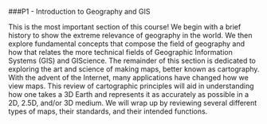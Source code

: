 ###P1 - Introduction to Geography and GIS

This is the most important section of this course! We begin with a brief history to show the extreme relevance of geography in the world. We then explore fundamental concepts that compose the field of geography and how that relates the more technical fields of Geographic Information Systems (GIS) and GIScience. The remainder of this section is dedicated to exploring the art and science of making maps, better known as cartography. With the advent of the Internet, many applications have changed how we view maps. This review of cartographic principles will aid in understanding how one takes a 3D Earth and represents it as accurately as possible in a 2D, 2.5D, and/or 3D medium. We will wrap up by reviewing several different types of maps, their standards, and their intended functions.
